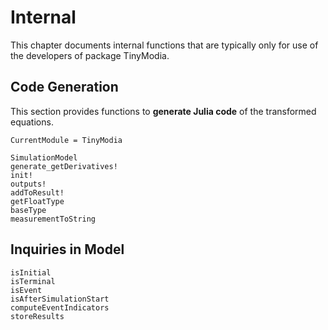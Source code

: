 # Internal

This chapter documents internal functions that are typically only
for use of the developers of package TinyModia.

## Code Generation

This section provides functions to **generate Julia code** of the
transformed equations.

```@meta
CurrentModule = TinyModia
```

```@docs
SimulationModel
generate_getDerivatives!
init!
outputs!
addToResult!
getFloatType
baseType
measurementToString
```

## Inquiries in Model

```@docs
isInitial
isTerminal
isEvent
isAfterSimulationStart
computeEventIndicators
storeResults
```
